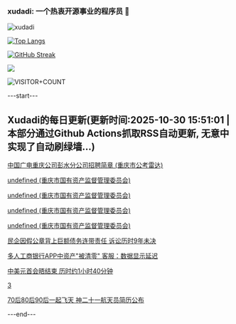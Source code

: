 ### xudadi: 一个热衷开源事业的程序员 👋

![xudadi](https://github-readme-stats-git-masterorgs-github-readme-stats-team.vercel.app/api?username=xudadi)

[![Top Langs](https://github-readme-stats.vercel.app/api/top-langs/?username=xudadi)](https://github.com/anuraghazra/github-readme-stats)

[![GitHub Streak](https://streak-stats.demolab.com?user=xudadi&locale=zh_Hans)](https://git.io/streak-stats)

![](https://raw.githubusercontent.com/xudadi/xudadi/main/assets/github-contribution-grid-snake.svg)

![VISITOR+COUNT](https://komarev.com/ghpvc/?username=xudadi&label=VISITOR+COUNT)


---start---

## Xudadi的每日更新(更新时间:2025-10-30 15:51:01 | 本部分通过Github Actions抓取RSS自动更新, 无意中实现了自动刷绿墙...)

[中国广电重庆公司彭水分公司招聘简章 (重庆市公考雷达)](https://www.gongkaoleida.com/article/2669161)

[undefined (重庆市国有资产监督管理委员会)](https://dadilab.github.io/feeds/all.xml)

[undefined (重庆市国有资产监督管理委员会)](https://dadilab.github.io/feeds/all.xml)

[undefined (重庆市国有资产监督管理委员会)](https://dadilab.github.io/feeds/all.xml)

[undefined (重庆市国有资产监督管理委员会)](https://dadilab.github.io/feeds/all.xml)

[民企因假公章背上巨额债务连带责任 诉讼历时9年未决](https://m.163.com/news/article/KD4BK98E0514R9P4.html)

[多人工商银行APP中资产"被清零" 客服：数据显示延迟](https://m.163.com/news/article/KD47OT0S0514EGPO.html)

[中美元首会晤结束 历时约1小时40分钟](https://m.163.com/news/article/KD48BB2H000189PS.html)

[3](https://m.163.com/touch/news/sub/domestic)

[70后80后90后一起飞天 神二十一航天员简历公布](https://m.163.com/news/article/KD47256P000189PS.html)

---end---
